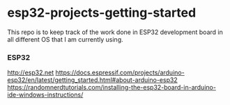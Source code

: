 # esp32-projects-getting-started

This repo is to keep track of the work done in ESP32 development board in all different OS that I am currently using.


### ESP32
http://esp32.net
https://docs.espressif.com/projects/arduino-esp32/en/latest/getting_started.html#about-arduino-esp32
https://randomnerdtutorials.com/installing-the-esp32-board-in-arduino-ide-windows-instructions/
